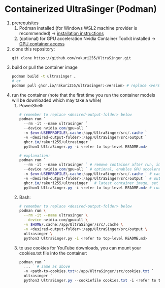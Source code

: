 # Containerized UltraSinger (Podman)

1. prerequisites
   1. Podman installed (for Windows WSL2 machine provider is recommended) -> [installation instructions](https://podman-desktop.io/docs/installation)
   1. (optional) for GPU acceleration Nvidia Container Toolkit installed -> [GPU container access](https://podman-desktop.io/docs/podman/gpu)
1. clone this repository:
    ```commandline
    git clone https://github.com/rakuri255/UltraSinger.git
    ```
1. build or pull the container image 
    ```bash
    podman build -t ultrasinger .
    # or
    podman pull ghcr.io/rakuri255/ultrasinger:<version> # replace <version> with the desired version or 'latest'
    ```
1. run the container (note that the first time you run the container models will be downloaded which may take a while)
   1. PowerShell:
      ```powershell
      # remember to replace <desired-output-folder> below
      podman run `
        --rm -it --name ultrasinger `
        --device nvidia.com/gpu=all `
        -v $env:USERPROFILE\.cache:/app/UltraSinger/src/.cache `
        -v <desired-output-folder>:/app/UltraSinger/src/output `
        ghcr.io/rakuri255/ultrasinger `
        python3 UltraSinger.py -i <refer to top-level README.md>
      
      # explanation:
      podman run `
        --rm -it --name ultrasinger ` # remove container after run, interactive mode, name the container
        --device nvidia.com/gpu=all ` # optional, enables GPU acceleration if available, requires step 1.ii
        -v $env:USERPROFILE\.cache:/app/UltraSinger/src/.cache ` # cache directory for models
        -v <desired-output-folder>:/app/UltraSinger/src/output ` # output directory
        ghcr.io/rakuri255/ultrasinger ` # latest container image, set to 'ultrasinger' to use the locally built image
        python3 UltraSinger.py -i <refer to top-level README.md> # run UltraSinger, refer to top-level README.md for all options
      ```
   1. Bash:
      ```bash
      # remember to replace <desired-output-folder> below
      podman run \
        --rm -it --name ultrasinger \
        --device nvidia.com/gpu=all \
        -v $HOME/.cache:/app/UltraSinger/src/.cache \
        -v <desired-output-folder>:/app/UltraSinger/src/output \
        ultrasinger \
        python3 UltraSinger.py -i <refer to top-level README.md>
   1. to use cookies for YouTube downloads, you can mount your cookies.txt file into the container:
      ```powershell
      podman run `
        ... ` # same as above
        -v <path-to-cookies.txt>:/app/UltraSinger/src/cookies.txt `
        ultrasinger `
        python3 UltraSinger.py --cookiefile cookies.txt -i <refer to top-level README.md>
      ```

